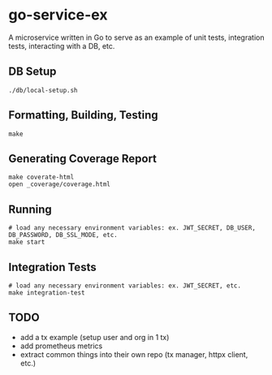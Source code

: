 # go-service-ex

A microservice written in Go to serve as an example of unit tests, integration tests, interacting with a DB, etc.

## DB Setup

```
./db/local-setup.sh
```

## Formatting, Building, Testing

```
make
```

## Generating Coverage Report

```
make coverate-html
open _coverage/coverage.html
```

## Running

```
# load any necessary environment variables: ex. JWT_SECRET, DB_USER, DB_PASSWORD, DB_SSL_MODE, etc.
make start
```

## Integration Tests

```
# load any necessary environment variables: ex. JWT_SECRET, etc.
make integration-test
```

## TODO
* add a tx example (setup user and org in 1 tx)
* add prometheus metrics
* extract common things into their own repo (tx manager, httpx client, etc.)
